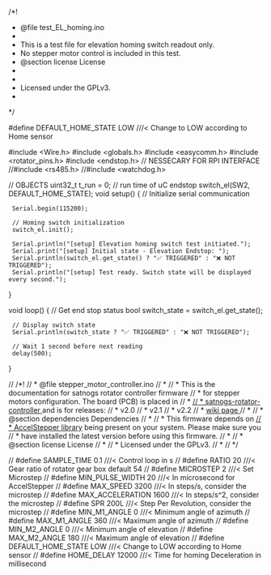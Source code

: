 /*!
 * @file test_EL_homing.ino
 *
 * This is a test file for elevation homing switch readout only.
 * No stepper motor control is included in this test.
 * @section license License
 *
 *
 * Licensed under the GPLv3.
 *
 */

 #define DEFAULT_HOME_STATE LOW  ///< Change to LOW according to Home sensor

 #include <Wire.h>
 #include <globals.h>
 #include <easycomm.h>
 #include <rotator_pins.h>
 #include <endstop.h>
 // NESSECARY FOR RPI INTERFACE
 //#include <rs485.h>
 //#include <watchdog.h>
 
 // OBJECTS
 uint32_t t_run = 0; // run time of uC
 endstop switch_el(SW2, DEFAULT_HOME_STATE);
 void setup() {
     // Initialize serial communication
 
     Serial.begin(115200);
     
     // Homing switch initialization
     switch_el.init();
     
     Serial.println("[setup] Elevation homing switch test initiated.");
     Serial.print("[setup] Initial state - Elevation Endstop: ");
     Serial.println(switch_el.get_state() ? "✅ TRIGGERED" : "❌ NOT TRIGGERED");
     Serial.println("[setup] Test ready. Switch state will be displayed every second.");
 }
 
 void loop() {
     // Get end stop status
     bool switch_state = switch_el.get_state();
     
     // Display switch state
     Serial.println(switch_state ? "✅ TRIGGERED" : "❌ NOT TRIGGERED");
     
     // Wait 1 second before next reading
     delay(500);
 }



// /*!
//  * @file stepper_motor_controller.ino
//  *
//  * This is the documentation for satnogs rotator controller firmware
//  * for stepper motors configuration. The board (PCB) is placed in
//  * <a href="https://gitlab.com/librespacefoundation/satnogs/satnogs-rotator-controller">
//  * satnogs-rotator-controller </a> and is for releases:
//  * v2.0
//  * v2.1
//  * v2.2
//  * <a href="https://wiki.satnogs.org/SatNOGS_Rotator_Controller"> wiki page </a>
//  *
//  * @section dependencies Dependencies
//  *
//  * This firmware depends on <a href="http://www.airspayce.com/mikem/arduino/AccelStepper/index.htmlhttp://www.airspayce.com/mikem/arduino/AccelStepper/index.html">
//  * AccelStepper library</a> being present on your system. Please make sure you
//  * have installed the latest version before using this firmware.
//  *
//  * @section license License
//  *
//  * Licensed under the GPLv3.
//  *
//  */

// #define SAMPLE_TIME        0.1   ///< Control loop in s
// #define RATIO              20    ///< Gear ratio of rotator gear box                                 default 54
// #define MICROSTEP          2     ///< Set Microstep
// #define MIN_PULSE_WIDTH    20    ///< In microsecond for AccelStepper
// #define MAX_SPEED          3200  ///< In steps/s, consider the microstep
// #define MAX_ACCELERATION   1600  ///< In steps/s^2, consider the microstep
// #define SPR                200L ///< Step Per Revolution, consider the microstep
// #define MIN_M1_ANGLE       0     ///< Minimum angle of azimuth
// #define MAX_M1_ANGLE       360   ///< Maximum angle of azimuth
// #define MIN_M2_ANGLE       0     ///< Minimum angle of elevation
// #define MAX_M2_ANGLE       180   ///< Maximum angle of elevation
// #define DEFAULT_HOME_STATE LOW  ///< Change to LOW according to Home sensor
// #define HOME_DELAY         12000 ///< Time for homing Deceleration in millisecond